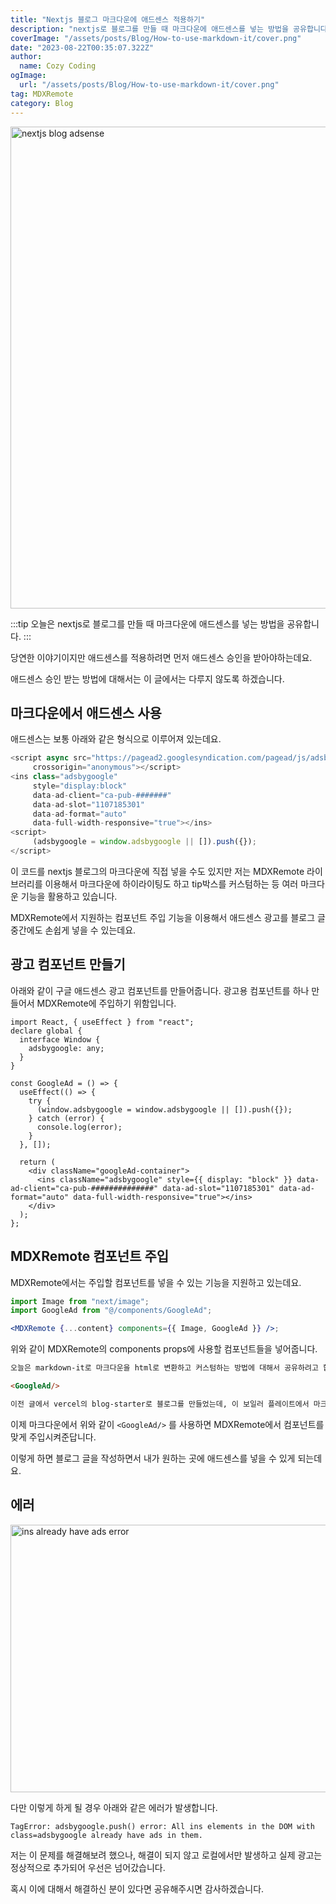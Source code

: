 ```yaml
---
title: "Nextjs 블로그 마크다운에 애드센스 적용하기"
description: "nextjs로 블로그를 만들 때 마크다운에 애드센스를 넣는 방법을 공유합니다."
coverImage: "/assets/posts/Blog/How-to-use-markdown-it/cover.png"
date: "2023-08-22T00:35:07.322Z"
author:
  name: Cozy Coding
ogImage:
  url: "/assets/posts/Blog/How-to-use-markdown-it/cover.png"
tag: MDXRemote
category: Blog
---
```


<Image width="1515" height="771"  alt="nextjs blog adsense" src="/assets/posts/Blog/How-to-add-adsense-in-nextjs-blog/2.png" />

:::tip
오늘은 nextjs로 블로그를 만들 때 마크다운에 애드센스를 넣는 방법을 공유합니다.
:::

당연한 이야기이지만 애드센스를 적용하려면 먼저 애드센스 승인을 받아야하는데요.

애드센스 승인 받는 방법에 대해서는 이 글에서는 다루지 않도록 하겠습니다.

<GoogleAd/>

## 마크다운에서 애드센스 사용

애드센스는 보통 아래와 같은 형식으로 이루어져 있는데요.

```js
<script async src="https://pagead2.googlesyndication.com/pagead/js/adsbygoogle.js?client=ca-pub-###########"
     crossorigin="anonymous"></script>
<ins class="adsbygoogle"
     style="display:block"
     data-ad-client="ca-pub-#######"
     data-ad-slot="1107185301"
     data-ad-format="auto"
     data-full-width-responsive="true"></ins>
<script>
     (adsbygoogle = window.adsbygoogle || []).push({});
</script>
```

이 코드를 nextjs 블로그의 마크다운에 직접 넣을 수도 있지만 저는 MDXRemote 라이브러리를 이용해서 마크다운에 하이라이팅도 하고 tip박스를 커스텀하는 등 여러 마크다운 기능을 활용하고 있습니다.

MDXRemote에서 지원하는 컴포넌트 주입 기능을 이용해서 애드센스 광고를 블로그 글 중간에도 손쉽게 넣을 수 있는데요.

## 광고 컴포넌트 만들기

<GoogleAd/>

아래와 같이 구글 애드센스 광고 컴포넌트를 만들어줍니다.
광고용 컴포넌트를 하나 만들어서 MDXRemote에 주입하기 위함입니다.

```tsx
import React, { useEffect } from "react";
declare global {
  interface Window {
    adsbygoogle: any;
  }
}

const GoogleAd = () => {
  useEffect(() => {
    try {
      (window.adsbygoogle = window.adsbygoogle || []).push({});
    } catch (error) {
      console.log(error);
    }
  }, []);

  return (
    <div className="googleAd-container">
      <ins className="adsbygoogle" style={{ display: "block" }} data-ad-client="ca-pub-##############" data-ad-slot="1107185301" data-ad-format="auto" data-full-width-responsive="true"></ins>
    </div>
  );
};
```

## MDXRemote 컴포넌트 주입

MDXRemote에서는 주입할 컴포넌트를 넣을 수 있는 기능을 지원하고 있는데요.

```jsx
import Image from "next/image";
import GoogleAd from "@/components/GoogleAd";

<MDXRemote {...content} components={{ Image, GoogleAd }} />;
```

위와 같이 MDXRemote의 components props에 사용할 컴포넌트들을 넣어줍니다.

<GoogleAd/>

```md
오늘은 markdown-it로 마크다운을 html로 변환하고 커스텀하는 방법에 대해서 공유하려고 합니다.

<GoogleAd/>

이전 글에서 vercel의 blog-starter로 블로그를 만들었는데, 이 보일러 플레이트에서 마크다운을 작성하면 아래와 같이 이쁘지 않게 작성되는데요...
```

이제 마크다운에서 위와 같이 `<GoogleAd/>` 를 사용하면 MDXRemote에서 컴포넌트를 맞게 주입시켜준답니다.

이렇게 하면 블로그 글을 작성하면서 내가 원하는 곳에 애드센스를 넣을 수 있게 되는데요.

## 에러

<Image width="1000" height="428"  alt="ins already have ads error" src="/assets/posts/Blog/How-to-add-adsense-in-nextjs-blog/1.png" />

다만 이렇게 하게 될 경우 아래와 같은 에러가 발생합니다.

```
TagError: adsbygoogle.push() error: All ins elements in the DOM with class=adsbygoogle already have ads in them.
```

저는 이 문제를 해결해보려 했으나, 해결이 되지 않고 로컬에서만 발생하고 실제 광고는 정상적으로 추가되어 우선은 넘어갔습니다.

혹시 이에 대해서 해결하신 분이 있다면 공유해주시면 감사하겠습니다.
